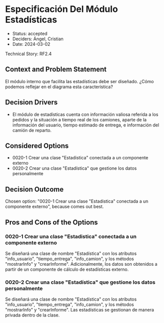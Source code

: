 # Especificación Del Módulo Estadísticas

* Status: accepted
* Deciders: Ángel, Cristian
* Date: 2024-03-02

Technical Story: RF2.4

## Context and Problem Statement

El módulo interno que facilita las estadísticas debe ser diseñado. ¿Cómo podemos reflejar en el diagrama esta característica?

## Decision Drivers

* El módulo de estadísticas cuenta con información valiosa referida a los pedidos y la situación a tiempo real de los camiones, aparte de la información del usuario, tiempo estimado de entrega, e información del camión de reparto.

## Considered Options

* 0020-1 Crear una clase "Estadistica" conectada a un componente externo
* 0020-2 Crear una clase "Estadística" que gestione los datos personalmente

## Decision Outcome

Chosen option: "0020-1 Crear una clase "Estadistica" conectada a un componente externo", because comes out best.

## Pros and Cons of the Options

### 0020-1 Crear una clase "Estadistica" conectada a un componente externo

Se diseñará una clase de nombre "Estadística" con los atributos "info_usuario", "tiempo_entrega", "info_camion", y los métodos "mostrarInfo" y "crearInforme". Adicionalmente, los datos son obtenidos a partir de un componente de cálculo de estadísticas externo.

### 0020-2 Crear una clase "Estadística" que gestione los datos personalmente

Se diseñará una clase de nombre "Estadística" con los atributos "info_usuario", "tiempo_entrega", "info_camion", y los métodos "mostrarInfo" y "crearInforme". Las estadísticas se gestionan de manera privada dentro de la clase.
